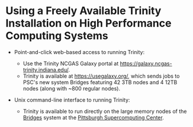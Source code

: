 # Using a Freely Available Trinity Installation on High Performance Computing Systems

* Point-and-click web-based access to running Trinity:

  *  Use the Trinity NCGAS Galaxy portal at <https://galaxy.ncgas-trinity.indiana.edu/>.
  *  Trinity is available at <https://usegalaxy.org/>, which sends jobs to PSC's new system Bridges featuring 42 3TB nodes and 4 12TB nodes (along with ~800 regular nodes).

* Unix command-line interface to running Trinity:

   * Trinity is available to run directly on the large memory nodes of the [Bridges](http://www.psc.edu/index.php/bridges) system at the [Pittsburgh Supercomputing Center](http://www.psc.edu/). 

